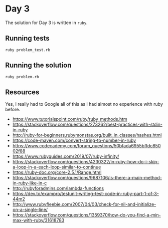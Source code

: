 # Day 3

The solution for Day 3 is written in `ruby`.

## Running tests
```
ruby problem_test.rb
```

## Running the solution
```
ruby problem.rb
```

## Resources

Yes, I really had to Google all of this as I had almost no experience with ruby before.

- https://www.tutorialspoint.com/ruby/ruby_methods.htm
- https://stackoverflow.com/questions/273262/best-practices-with-stdin-in-ruby
- http://ruby-for-beginners.rubymonstas.org/built_in_classes/hashes.html
- https://code-maven.com/convert-string-to-number-in-ruby
- https://www.codecademy.com/forum_questions/50bfada6955bffdc85002f88
- https://www.rubyguides.com/2019/07/ruby-infinity/
- https://stackoverflow.com/questions/4230322/in-ruby-how-do-i-skip-a-loop-in-a-each-loop-similar-to-continue
- https://ruby-doc.org/core-2.5.1/Range.html
- https://stackoverflow.com/questions/9687106/is-there-a-main-method-in-ruby-like-in-c
- http://rubyforadmins.com/lambda-functions
- https://dev.to/exampro/testunit-writing-test-code-in-ruby-part-1-of-3-44m2
- http://www.rubyfleebie.com/2007/04/03/check-for-nil-and-initialize-on-a-single-line/
- https://stackoverflow.com/questions/1359370/how-do-you-find-a-min-max-with-ruby/31618783
